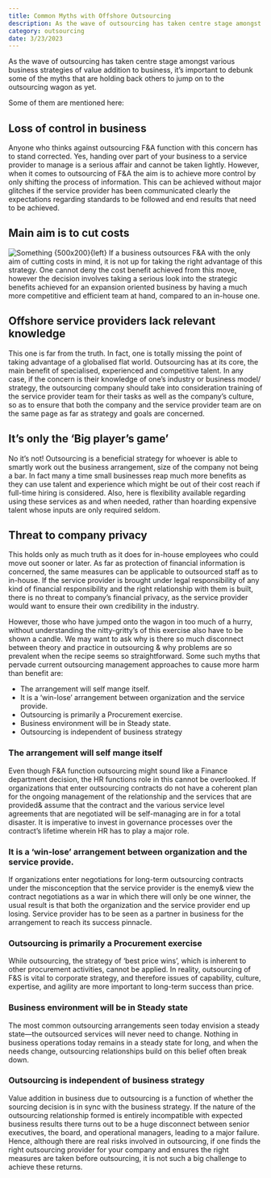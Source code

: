 ```yaml
---
title: Common Myths with Offshore Outsourcing
description: As the wave of outsourcing has taken centre stage amongst various business strategies of value addition to business, it’s important to debunk some of the myths that are holding back others to jump on to the outsourcing wagon as yet.
category: outsourcing
date: 3/23/2023
---
```


As the wave of outsourcing has taken centre stage amongst various business strategies of value addition to business, it’s important to debunk some of the myths that are holding back others to jump on to the outsourcing wagon as yet.

Some of them are mentioned here:

## Loss of control in business

Anyone who thinks against outsourcing F&A function with this concern has to stand corrected. Yes, handing over part of your business to a service provider to manage is a serious affair and cannot be taken lightly. However, when it comes to outsourcing of F&A the aim is to achieve more control by only shifting the process of information. This can be achieved without major glitches if the service provider has been communicated clearly the expectations regarding standards to be followed and end results that need to be achieved.

## Main aim is to cut costs

![Something {500x200}{left}](./bg-about.jpg)
If a business outsources F&A with the only aim of cutting costs in mind, it is not up for taking the right advantage of this strategy. One cannot deny the cost benefit achieved from this move, however the decision involves taking a serious look into the strategic benefits achieved for an expansion oriented business by having a much more competitive and efficient team at hand, compared to an in-house one.

## Offshore service providers lack relevant knowledge

This one is far from the truth. In fact, one is totally missing the point of taking advantage of a globalised flat world. Outsourcing has at its core, the main benefit of specialised, experienced and competitive talent. In any case, if the concern is their knowledge of one’s industry or business model/ strategy, the outsourcing company should take into consideration training of the service provider team for their tasks as well as the company’s culture, so as to ensure that both the company and the service provider team are on the same page as far as strategy and goals are concerned.

## It’s only the ‘Big player’s game’

No it’s not! Outsourcing is a beneficial strategy for whoever is able to smartly work out the business arrangement, size of the company not being a bar. In fact many a time small businesses reap much more benefits as they can use talent and experience which might be out of their cost reach if full-time hiring is considered. Also, here is flexibility available regarding using these services as and when needed, rather than hoarding expensive talent whose inputs are only required seldom.

## Threat to company privacy

This holds only as much truth as it does for in-house employees who could move out sooner or later. As far as protection of financial information is concerned, the same measures can be applicable to outsourced staff as to in-house. If the service provider is brought under legal responsibility of any kind of financial responsibility and the right relationship with them is built, there is no threat to company’s financial privacy, as the service provider would want to ensure their own credibility in the industry.

However, those who have jumped onto the wagon in too much of a hurry, without understanding the nitty-gritty’s of this exercise also have to be shown a candle. We may want to ask why is there so much disconnect between theory and practice in outsourcing & why problems are so prevalent when the recipe seems so straightforward. Some such myths that pervade current outsourcing management approaches to cause more harm than benefit are:

- The arrangement will self mange itself.
- It is a ‘win-lose’ arrangement between organization and the service provide.
- Outsourcing is primarily a Procurement exercise.
- Business environment will be in Steady state.
- Outsourcing is independent of business strategy

### The arrangement will self mange itself

Even though F&A function outsourcing might sound like a Finance department decision, the HR functions role in this cannot be overlooked. If organizations that enter outsourcing contracts do not have a coherent plan for the ongoing management of the relationship and the services that are provided& assume that the contract and the various service level agreements that are negotiated will be self-managing are in for a total disaster. It is imperative to invest in governance processes over the contract’s lifetime wherein HR has to play a major role.

### It is a ‘win-lose’ arrangement between organization and the service provide.

If organizations enter negotiations for long-term outsourcing contracts under the misconception that the service provider is the enemy& view the contract negotiations as a war in which there will only be one winner, the usual result is that both the organization and the service provider end up losing. Service provider has to be seen as a partner in business for the arrangement to reach its success pinnacle.

### Outsourcing is primarily a Procurement exercise

While outsourcing, the strategy of ‘best price wins’, which is inherent to other procurement activities, cannot be applied. In reality, outsourcing of F&S is vital to corporate strategy, and therefore issues of capability, culture, expertise, and agility are more important to long-term success than price.

### Business environment will be in Steady state

The most common outsourcing arrangements seen today envision a steady state—the outsourced services will never need to change. Nothing in business operations today remains in a steady state for long, and when the needs change, outsourcing relationships build on this belief often break down.

### Outsourcing is independent of business strategy

Value addition in business due to outsourcing is a function of whether the sourcing decision is in sync with the business strategy. If the nature of the outsourcing relationship formed is entirely incompatible with expected business results there turns out to be a huge disconnect between senior executives, the board, and operational managers, leading to a major failure.
Hence, although there are real risks involved in outsourcing, if one finds the right outsourcing provider for your company and ensures the right measures are taken before outsourcing, it is not such a big challenge to achieve these returns.
